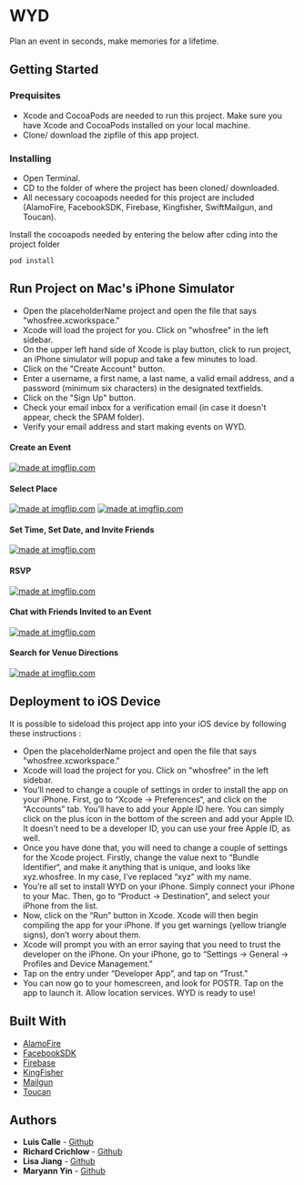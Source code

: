 # WYD

Plan an event in seconds, make memories for a lifetime.

## Getting Started

### Prequisites
* Xcode and CocoaPods are needed to run this project. Make sure you have Xcode and CocoaPods installed on your local machine.
* Clone/ download the zipfile of this app project.

### Installing
* Open Terminal.
* CD to the folder of where the project has been cloned/ downloaded.
* All necessary cocoapods needed for this project are included (AlamoFire, FacebookSDK, Firebase, Kingfisher, SwiftMailgun, and Toucan).

Install the cocoapods needed by entering the below after cding into the project folder
```
pod install
```

## Run Project on Mac's iPhone Simulator
* Open the placeholderName project and open the file that says "whosfree.xcworkspace."
* Xcode will load the project for you. Click on "whosfree" in the left sidebar.
* On the upper left hand side of Xcode is play button, click to run project, an iPhone simulator will popup and take a few minutes to load.
* Click on the "Create Account" button.
* Enter a username, a first name, a last name, a valid email address, and a password (minimum six characters) in the designated textfields.
* Click on the "Sign Up" button.
* Check your email inbox for a verification email (in case it doesn't appear, check the SPAM folder).
* Verify your email address and start making events on WYD.

#### Create an Event
<a href="https://imgflip.com/gif/27tg9q"><img src="https://i.imgflip.com/27tg9q.gif" title="made at imgflip.com"/></a>
#### Select Place
<a href="https://imgflip.com/gif/27tgj3"><img src="https://i.imgflip.com/27tgj3.gif" title="made at imgflip.com"/></a>
<a href="https://imgflip.com/gif/27tgmx"><img src="https://i.imgflip.com/27tgmx.gif" title="made at imgflip.com"/></a>
#### Set Time, Set Date, and Invite Friends
<a href="https://imgflip.com/gif/27th6m"><img src="https://i.imgflip.com/27th6m.gif" title="made at imgflip.com"/></a>
#### RSVP
<a href="https://imgflip.com/gif/27thbp"><img src="https://i.imgflip.com/27thbp.gif" title="made at imgflip.com"/></a>
#### Chat with Friends Invited to an Event
<a href="https://imgflip.com/gif/27thm5"><img src="https://i.imgflip.com/27thm5.gif" title="made at imgflip.com"/></a>
#### Search for Venue Directions
<a href="https://imgflip.com/gif/27then"><img src="https://i.imgflip.com/27then.gif" title="made at imgflip.com"/></a>

## Deployment to iOS Device
It is possible to sideload this project app into your iOS device by following these instructions :

* Open the placeholderName project and open the file that says "whosfree.xcworkspace."
* Xcode will load the project for you. Click on "whosfree" in the left sidebar.
* You’ll need to change a couple of settings in order to install the app on your iPhone. First, go to “Xcode -> Preferences“, and click on the “Accounts” tab. You’ll have to add your Apple ID here. You can simply click on the plus icon in the bottom of the screen and add your Apple ID. It doesn’t need to be a developer ID, you can use your free Apple ID, as well.
* Once you have done that, you will need to change a couple of settings for the Xcode project. Firstly, change the value next to “Bundle Identifier“, and make it anything that is unique, and looks like xyz.whosfree. In my case, I’ve replaced “xyz” with my name.
* You’re all set to install WYD on your iPhone. Simply connect your iPhone to your Mac. Then, go to “Product -> Destination“, and select your iPhone from the list.
* Now, click on the “Run” button in Xcode. Xcode will then begin compiling the app for your iPhone. If you get warnings (yellow triangle signs), don’t worry about them.
* Xcode will prompt you with an error saying that you need to trust the developer on the iPhone. On your iPhone, go to “Settings -> General -> Profiles and Device Management."
* Tap on the entry under “Developer App”, and tap on “Trust."
* You can now go to your homescreen, and look for POSTR. Tap on the app to launch it.  Allow location services. WYD is ready to use!

## Built With
* [AlamoFire](https://github.com/Alamofire/Alamofire)
* [FacebookSDK](https://developers.facebook.com/docs/ios/)
* [Firebase](https://firebase.google.com/)
* [KingFisher](https://github.com/onevcat/Kingfisher)
* [Mailgun](https://www.mailgun.com/)
* [Toucan](https://github.com/gavinbunney/Toucan)

## Authors 
 * **Luis Calle** - [Github](https://github.com/Luch0)
 * **Richard Crichlow** - [Github](https://github.com/dementedcactus)
 * **Lisa Jiang** - [Github](https://github.com/NYCgirlLearnsToCode)
 * **Maryann Yin** - [Github](https://github.com/myin125)
